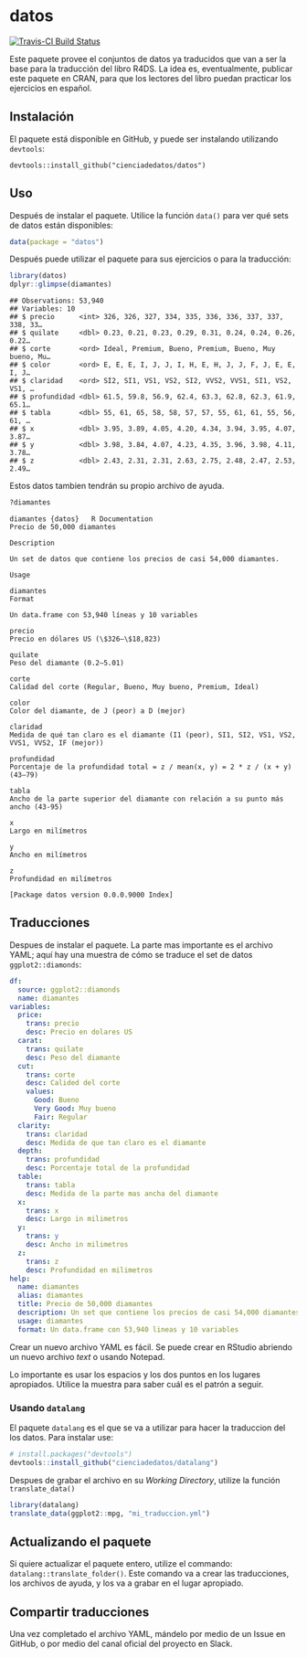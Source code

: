 datos
================

[![Travis-CI Build Status](https://travis-ci.org/cienciadedatos/datos.svg?branch=master)](https://travis-ci.org/cienciadedatos/datos)

Este paquete provee el conjuntos de datos ya traducidos que van a ser la base para la traducción del libro R4DS. La idea es, eventualmente, publicar este paquete en CRAN, para que los lectores del libro puedan practicar los ejercicios en español.

Instalación
-----------

El paquete está disponible en GitHub, y puede ser instalando utilizando `devtools`:

    devtools::install_github("cienciadedatos/datos")

Uso
---

Después de instalar el paquete. Utilice la función `data()` para ver qué sets de datos están disponibles:

``` r
data(package = "datos")
```

Después puede utilizar el paquete para sus ejercicios o para la traducción:

``` r
library(datos)
dplyr::glimpse(diamantes)
```

    ## Observations: 53,940
    ## Variables: 10
    ## $ precio      <int> 326, 326, 327, 334, 335, 336, 336, 337, 337, 338, 33…
    ## $ quilate     <dbl> 0.23, 0.21, 0.23, 0.29, 0.31, 0.24, 0.24, 0.26, 0.22…
    ## $ corte       <ord> Ideal, Premium, Bueno, Premium, Bueno, Muy bueno, Mu…
    ## $ color       <ord> E, E, E, I, J, J, I, H, E, H, J, J, F, J, E, E, I, J…
    ## $ claridad    <ord> SI2, SI1, VS1, VS2, SI2, VVS2, VVS1, SI1, VS2, VS1, …
    ## $ profundidad <dbl> 61.5, 59.8, 56.9, 62.4, 63.3, 62.8, 62.3, 61.9, 65.1…
    ## $ tabla       <dbl> 55, 61, 65, 58, 58, 57, 57, 55, 61, 61, 55, 56, 61, …
    ## $ x           <dbl> 3.95, 3.89, 4.05, 4.20, 4.34, 3.94, 3.95, 4.07, 3.87…
    ## $ y           <dbl> 3.98, 3.84, 4.07, 4.23, 4.35, 3.96, 3.98, 4.11, 3.78…
    ## $ z           <dbl> 2.43, 2.31, 2.31, 2.63, 2.75, 2.48, 2.47, 2.53, 2.49…

Estos datos tambien tendrán su propio archivo de ayuda.

``` r
?diamantes
```

    diamantes {datos}   R Documentation
    Precio de 50,000 diamantes

    Description

    Un set de datos que contiene los precios de casi 54,000 diamantes.

    Usage

    diamantes
    Format

    Un data.frame con 53,940 líneas y 10 variables

    precio
    Precio en dólares US (\$326–\$18,823)

    quilate
    Peso del diamante (0.2–5.01)

    corte
    Calidad del corte (Regular, Bueno, Muy bueno, Premium, Ideal)

    color
    Color del diamante, de J (peor) a D (mejor)

    claridad
    Medida de qué tan claro es el diamante (I1 (peor), SI1, SI2, VS1, VS2, VVS1, VVS2, IF (mejor))

    profundidad
    Porcentaje de la profundidad total = z / mean(x, y) = 2 * z / (x + y) (43–79)

    tabla
    Ancho de la parte superior del diamante con relación a su punto más ancho (43-95)

    x
    Largo en milímetros

    y
    Ancho en milímetros

    z
    Profundidad en milímetros

    [Package datos version 0.0.0.9000 Index]

Traducciones
------------

Despues de instalar el paquete. La parte mas importante es el archivo YAML; aquí hay una muestra de cómo se traduce el set de datos `ggplot2::diamonds`:

``` yml
df:
  source: ggplot2::diamonds
  name: diamantes
variables:
  price:
    trans: precio
    desc: Precio en dolares US
  carat:
    trans: quilate
    desc: Peso del diamante
  cut:
    trans: corte
    desc: Calided del corte
    values:
      Good: Bueno
      Very Good: Muy bueno
      Fair: Regular
  clarity:
    trans: claridad
    desc: Medida de que tan claro es el diamante
  depth:
    trans: profundidad
    desc: Porcentaje total de la profundidad
  table:
    trans: tabla
    desc: Medida de la parte mas ancha del diamante
  x:
    trans: x
    desc: Largo in milimetros
  y:
    trans: y
    desc: Ancho in milimetros
  z:
    trans: z
    desc: Profundidad en milimetros
help:
  name: diamantes
  alias: diamantes
  title: Precio de 50,000 diamantes
  description: Un set que contiene los precios de casi 54,000 diamantes.
  usage: diamantes
  format: Un data.frame con 53,940 lineas y 10 variables
```

Crear un nuevo archivo YAML es fácil. Se puede crear en RStudio abriendo un nuevo archivo *text* o usando Notepad.

Lo importante es usar los espacios y los dos puntos en los lugares apropiados. Utilice la muestra para saber cuál es el patrón a seguir.

### Usando `datalang`

El paquete `datalang` es el que se va a utilizar para hacer la traduccion del los datos. Para instalar use:

``` r
# install.packages("devtools")
devtools::install_github("cienciadedatos/datalang")
```

Despues de grabar el archivo en su *Working Directory*, utilize la función `translate_data()`

``` r
library(datalang)
translate_data(ggplot2::mpg, "mi_traduccion.yml")
```

Actualizando el paquete
-----------------------

Si quiere actualizar el paquete entero, utilize el commando: `datalang::translate_folder()`. Este comando va a crear las traducciones, los archivos de ayuda, y los va a grabar en el lugar apropiado.

Compartir traducciones
----------------------

Una vez completado el archivo YAML, mándelo por medio de un Issue en GitHub, o por medio del canal oficial del proyecto en Slack.
